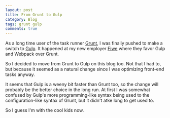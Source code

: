 ```yaml
---
layout: post
title: From Grunt to Gulp
category: Blog
tags: grunt gulp
comments: true
---
```


As a long time user of the task runner [Grunt](https://gruntjs.com), I was finally pushed to make a switch to [Gulp](https://gulpjs.com). It happened at my new employer [Fiwe](https://www.fiwe.com/se/) where they favor Gulp and Webpack over Grunt.

So I decided to move from Grunt to Gulp on this blog too. Not that I had to, but because it seemed as a natural change since I was optimizing front-end tasks anyway.

It seems that Gulp is a weeny bit faster than Grunt too, so the change will probably be the better choice in the long run. At first I was somewhat confused by Gulp's more programming-like syntax being used to the configuration-like syntax of Grunt, but it didn't atke long to get used to.

So I guess I'm with the cool kids now.

